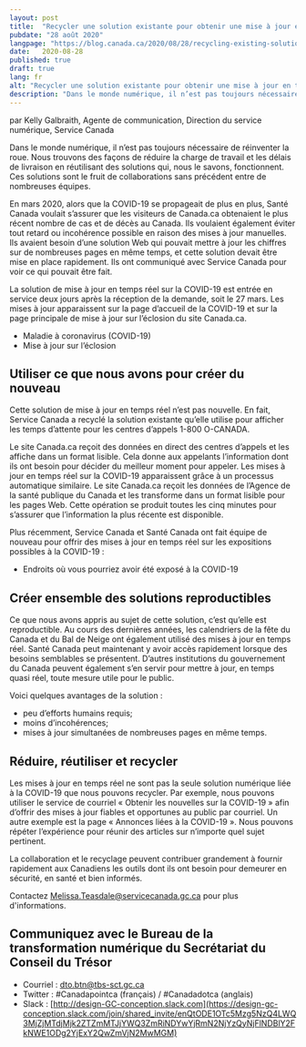 ```yaml
---
layout: post
title:  "Recycler une solution existante pour obtenir une mise à jour en temps réel sur la COVID-19"
pubdate: "28 août 2020"
langpage: "https://blog.canada.ca/2020/08/28/recycling-existing-solutions"
date:   2020-08-28
published: true
draft: true
lang: fr
alt: "Recycler une solution existante pour obtenir une mise à jour en temps réel sur la COVID-19"
description: "Dans le monde numérique, il n’est pas toujours nécessaire de réinventer la roue. Nous trouvons des façons de réduire la charge de travail et les délais de livraison en réutilisant des solutions qui, nous le savons, fonctionnent. Ces solutions sont le fruit de collaborations sans précédent entre de nombreuses équipes."
---
```


par Kelly Galbraith, Agente de communication, Direction du service numérique, Service Canada

Dans le monde numérique, il n’est pas toujours nécessaire de réinventer la roue. Nous trouvons des façons de réduire la charge de travail et les délais de livraison en réutilisant des solutions qui, nous le savons, fonctionnent. Ces solutions sont le fruit de collaborations sans précédent entre de nombreuses équipes.

En mars 2020, alors que la COVID-19 se propageait de plus en plus, Santé Canada voulait s’assurer que les visiteurs de Canada.ca obtenaient le plus récent nombre de cas et de décès au Canada. Ils voulaient également éviter tout retard ou incohérence possible en raison des mises à jour manuelles. Ils avaient besoin d’une solution Web qui pouvait mettre à jour les chiffres sur de nombreuses pages en même temps, et cette solution devait être mise en place rapidement. Ils ont communiqué avec Service Canada pour voir ce qui pouvait être fait.

La solution de mise à jour en temps réel sur la COVID-19 est entrée en service deux jours après la réception de la demande, soit le 27 mars. Les mises à jour apparaissent sur la page d’accueil de la COVID-19 et sur la page principale de mise à jour sur l’éclosion du site Canada.ca.
*	Maladie à coronavirus (COVID-19)
*	Mise à jour sur l’éclosion

## Utiliser ce que nous avons pour créer du nouveau

Cette solution de mise à jour en temps réel n’est pas nouvelle. En fait, Service Canada a recyclé la solution existante qu’elle utilise pour afficher les temps d’attente pour les centres d’appels 1-800 O-CANADA.

Le site Canada.ca reçoit des données en direct des centres d’appels et les affiche dans un format lisible. Cela donne aux appelants l’information dont ils ont besoin pour décider du meilleur moment pour appeler. Les mises à jour en temps réel sur la COVID-19 apparaissent grâce à un processus automatique similaire. Le site Canada.ca reçoit les données de l’Agence de la santé publique du Canada et les transforme dans un format lisible pour les pages Web. Cette opération se produit toutes les cinq minutes pour s’assurer que l’information la plus récente est disponible.

Plus récemment, Service Canada et Santé Canada ont fait équipe de nouveau pour offrir des mises à jour en temps réel sur les expositions possibles à la COVID-19 :
* Endroits où vous pourriez avoir été exposé à la COVID-19
 
## Créer ensemble des solutions reproductibles

Ce que nous avons appris au sujet de cette solution, c’est qu’elle est reproductible. Au cours des dernières années, les calendriers de la fête du Canada et du Bal de Neige ont également utilisé des mises à jour en temps réel. Santé Canada peut maintenant y avoir accès rapidement lorsque des besoins semblables se présentent. D’autres institutions du gouvernement du Canada peuvent également s’en servir pour mettre à jour, en temps quasi réel, toute mesure utile pour le public.

Voici quelques avantages de la solution :
*	peu d’efforts humains requis;
*	moins d’incohérences;
*	mises à jour simultanées de nombreuses pages en même temps.

## Réduire, réutiliser et recycler

Les mises à jour en temps réel ne sont pas la seule solution numérique liée à la COVID-19 que nous pouvons recycler. Par exemple, nous pouvons utiliser le service de courriel « Obtenir les nouvelles sur la COVID-19 » afin d’offrir des mises à jour fiables et opportunes au public par courriel. Un autre exemple est la page « Annonces liées à la COVID-19 ». Nous pouvons répéter l’expérience pour réunir des articles sur n’importe quel sujet pertinent.

La collaboration et le recyclage peuvent contribuer grandement à fournir rapidement aux Canadiens les outils dont ils ont besoin pour demeurer en sécurité, en santé et bien informés.  

Contactez [Melissa.Teasdale@servicecanada.gc.ca](mailto:Melissa.Teasdale@servicecanada.gc.ca) pour plus d'informations.

## Communiquez avec le Bureau de la transformation numérique du Secrétariat du Conseil du Trésor 
* Courriel : [dto.btn@tbs-sct.gc.ca](mailto:dto.btn@tbs-sct.gc.ca)
* Twitter :  #Canadapointca (français) / #Canadadotca (anglais)
* Slack : [http://design-GC-conception.slack.com](https://design-gc-conception.slack.com/join/shared_invite/enQtODE1OTc5Mzg5NzQ4LWQ3MjZjMTdjMjk2ZTZmMTJjYWQ3ZmRiNDYwYjRmN2NjYzQyNjFlNDBlY2FkNWE1ODg2YjExY2QwZmVjN2MwMGM)

